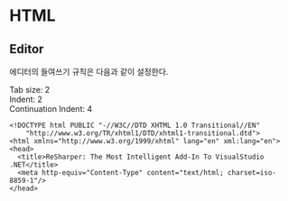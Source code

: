 HTML
====

## Editor
에디터의 들여쓰기 규칙은 다음과 같이 설정한다.

Tab size: 2  
Indent: 2  
Continuation Indent: 4  

```
<!DOCTYPE html PUBLIC "-//W3C//DTD XHTML 1.0 Transitional//EN"
    "http://www.w3.org/TR/xhtml1/DTD/xhtml1-transitional.dtd">
<html xmlns="http://www.w3.org/1999/xhtml" lang="en" xml:lang="en">
<head>
  <title>ReSharper: The Most Intelligent Add-In To VisualStudio .NET</title>
  <meta http-equiv="Content-Type" content="text/html; charset=iso-8859-1"/>
</head>
```
